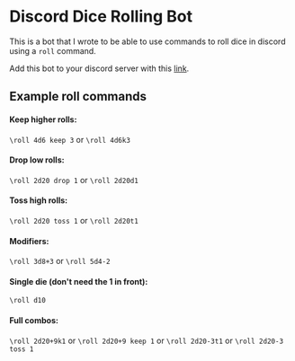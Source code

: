 # Discord Dice Rolling Bot

This is a bot that I wrote to be able to use commands to roll dice in discord using a `roll` command.

Add this bot to your discord server with this 
[link](https://discordapp.com/api/oauth2/authorize?client_id=510500658848202762&scope=bot).

## Example roll commands

#### Keep higher rolls:
`\roll 4d6 keep 3` or `\roll 4d6k3`

#### Drop low rolls:
`\roll 2d20 drop 1` or `\roll 2d20d1`

#### Toss high rolls:
`\roll 2d20 toss 1` or `\roll 2d20t1`

#### Modifiers:
`\roll 3d8+3` or `\roll 5d4-2`

#### Single die (don't need the 1 in front):
`\roll d10`

#### Full combos:
`\roll 2d20+9k1` or `\roll 2d20+9 keep 1`
or `\roll 2d20-3t1`
or `\roll 2d20-3 toss 1`
